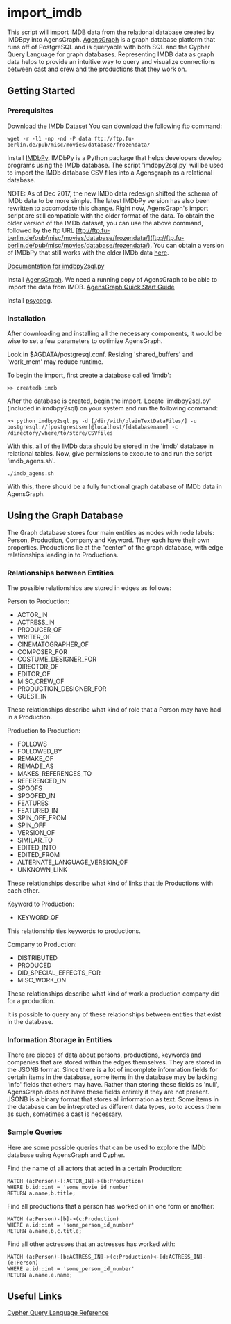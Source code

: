 # import_imdb
This script will import IMDB data from the relational database created by IMDBpy into AgensGraph. [AgensGraph](http://bitnine.net/agensgraph/) is a graph database platform that runs off of PostgreSQL and is queryable with both SQL and the Cypher Query Language for graph databases. Representing IMDB data as graph data helps to provide an intuitive way to query and visualize connections between cast and crew and the productions that they work on.

## Getting Started

### Prerequisites

Download the [IMDb Dataset](http://www.imdb.com/interfaces)
You can download the following ftp command:
```
wget -r -l1 -np -nd -P data ftp://ftp.fu-berlin.de/pub/misc/movies/database/frozendata/
```

Install [IMDbPy](http://imdbpy.sourceforge.net/). IMDbPy is a Python package that helps developers develop programs using the IMDb database. The script 'imdbpy2sql.py' will be used to import the IMDb database CSV files into a Agensgraph as a relational database.

NOTE: As of Dec 2017, the new IMDb data redesign shifted the schema of IMDb data to be more simple. The latest IMDbPy version has also been rewritten to accomodate this change. Right now, AgensGraph's import script are still compatible with the older format of the data. To obtain the older version of the IMDb dataset, you can use the above command, followed by the ftp URL [ftp://ftp.fu-berlin.de/pub/misc/movies/database/frozendata/](ftp://ftp.fu-berlin.de/pub/misc/movies/database/frozendata/). You can obtain a version of IMDbPy that still works with the older IMDb data [here](https://github.com/alberanid/imdbpy/blob/imdbpy-legacy/bin/imdbpy2sql.py). 

[Documentation for imdbpy2sql.py](http://imdbpy.sourceforge.net/docs/README.sqldb.txt)

Install [AgensGraph](https://github.com/bitnine-oss/agensgraph). We need a running copy of AgensGraph to be able to import the data from IMDB. [AgensGraph Quick Start Guide](http://bitnine.net/support/documents_backup/quick-start-guide-html/)

Install [psycopg](http://initd.org/psycopg/). 

### Installation

After downloading and installing all the necessary components, it would be wise to set a few parameters to optimize AgensGraph.

Look in $AGDATA/postgresql.conf. Resizing 'shared_buffers' and 'work_mem' may reduce runtime.

To begin the import, first create a database called 'imdb':

```
>> createdb imdb
```

After the database is created, begin the import. Locate 'imdbpy2sql.py' (included in imdbpy2sql) on your system and run the following command:

```
>> python imdbpy2sql.py -d [/dir/with/plainTextDataFiles/] -u postgresql://[postgresUser]@localhost/[databasename] -c /directory/where/to/store/CSVfiles
```

With this, all of the IMDb data should be stored in the 'imdb' database in relational tables. Now, give permissions to execute to and run the script 'imdb_agens.sh'.

```
./imdb_agens.sh
```

With this, there should be a fully functional graph database of IMDb data in AgensGraph.

## Using the Graph Database
The Graph database stores four main entities as nodes with node labels: Person, Production, Company and Keyword.
They each have their own properties. Productions lie at the "center" of the graph database, with edge relationships leading in to Productions.

### Relationships between Entities
The possible relationships are stored in edges as follows:

Person to Production:

* ACTOR_IN
* ACTRESS_IN
* PRODUCER_OF
* WRITER_OF
* CINEMATOGRAPHER_OF
* COMPOSER_FOR
* COSTUME_DESIGNER_FOR
* DIRECTOR_OF
* EDITOR_OF
* MISC_CREW_OF
* PRODUCTION_DESIGNER_FOR
* GUEST_IN

These relationships describe what kind of role that a Person may have had in a Production.

 Production to Production:
 
* FOLLOWS
* FOLLOWED_BY
* REMAKE_OF
* REMADE_AS
* MAKES_REFERENCES_TO
* REFERENCED_IN
* SPOOFS
* SPOOFED_IN
* FEATURES
* FEATURED_IN
* SPIN_OFF_FROM
* SPIN_OFF
* VERSION_OF
* SIMILAR_TO
* EDITED_INTO
* EDITED_FROM
* ALTERNATE_LANGUAGE_VERSION_OF
* UNKNOWN_LINK

These relationships describe what kind of links that tie Productions with each other.

Keyword to Production:

* KEYWORD_OF

This relationship ties keywords to productions.

Company to Production:

* DISTRIBUTED
* PRODUCED
* DID_SPECIAL_EFFECTS_FOR
* MISC_WORK_ON

These relationships describe what kind of work a production company did for a production.

It is possible to query any of these relationships between entities that exist in the database.

### Information Storage in Entities

There are pieces of data about persons, productions, keywords and companies that are stored within the edges themselves. They are stored in the JSONB format. Since there is a lot of incomplete information fields for certain items in the database, some items in the database may be lacking 'info' fields that others may have. Rather than storing these fields as 'null', AgensGraph does not have these fields entirely if they are not present. JSONB is a binary format that stores all information as text. Some items in the database can be intrepreted as different data types, so to access them as such, sometimes a cast is necessary.

### Sample Queries
Here are some possible queries that can be used to explore the IMDb database using AgensGraph and Cypher.

Find the name of all actors that acted in a certain Production:
```
MATCH (a:Person)-[:ACTOR_IN]->(b:Production)
WHERE b.id::int = 'some_movie_id_number'
RETURN a.name,b.title;
```

Find all productions that a person has worked on in one form or another:
```
MATCH (a:Person)-[b]->(c:Production)
WHERE a.id::int = 'some_person_id_number'
RETURN a.name,b,c.title;
```

Find all other actresses that an actresses has worked with:
```
MATCH (a:Person)-[b:ACTRESS_IN]->(c:Production)<-[d:ACTRESS_IN]-(e:Person)
WHERE a.id::int = 'some_person_id_number'
RETURN a.name,e.name;
```

## Useful Links

[Cypher Query Language Reference](https://neo4j.com/docs/cypher-refcard/current/)
